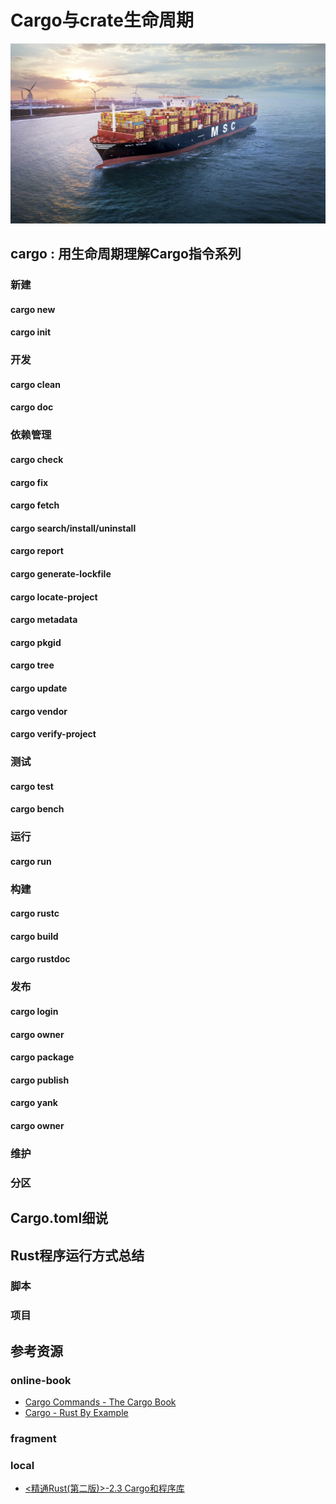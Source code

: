 # Cargo与crate生命周期

![cargo_ship](https://raw.githubusercontent.com/KuanHsiaoKuo/writing_materials/main/imgs/cargo_ship.jpeg)

<!--ts-->


<!-- Created by https://github.com/ekalinin/github-markdown-toc -->
<!-- Added by: kuanhsiaokuo, at: Fri Jul  1 21:11:15 CST 2022 -->

<!--te-->

## cargo <cmd>: 用生命周期理解Cargo指令系列

### 新建

#### cargo new

#### cargo init

### 开发

#### cargo clean

#### cargo doc

### 依赖管理

#### cargo check

#### cargo fix

#### cargo fetch

#### cargo search/install/uninstall

#### cargo report

#### cargo generate-lockfile

#### cargo locate-project

#### cargo metadata

#### cargo pkgid

#### cargo tree

#### cargo update

#### cargo vendor

#### cargo verify-project

### 测试

#### cargo test

#### cargo bench

### 运行

#### cargo run

### 构建

#### cargo rustc

#### cargo build

#### cargo rustdoc

### 发布

#### cargo login

#### cargo owner

#### cargo package

#### cargo publish

#### cargo yank

#### cargo owner

### 维护

### 分区

## Cargo.toml细说

## Rust程序运行方式总结

### 脚本

### 项目

## 参考资源

### online-book

- [Cargo Commands - The Cargo Book](https://doc.rust-lang.org/cargo/commands/index.html)
- [Cargo - Rust By Example](https://doc.rust-lang.org/stable/rust-by-example/cargo.html)

### fragment

### local

- [<精通Rust(第二版)>-2.3 Cargo和程序库](marginnote3app://note/607C0511-4592-4F59-A8C0-AD8017A503FE)
